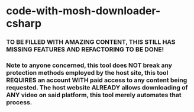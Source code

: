 # code-with-mosh-downloader-csharp

### TO BE FILLED WITH AMAZING CONTENT, THIS STILL HAS MISSING FEATURES AND REFACTORING TO BE DONE!

### Note to anyone concerned, this tool does NOT break any protection methods employed by the host site, this tool REQUIRES an account WITH paid access to any content being requested. The host website ALREADY allows downloading of ANY video on said platform, this tool merely automates that process.
